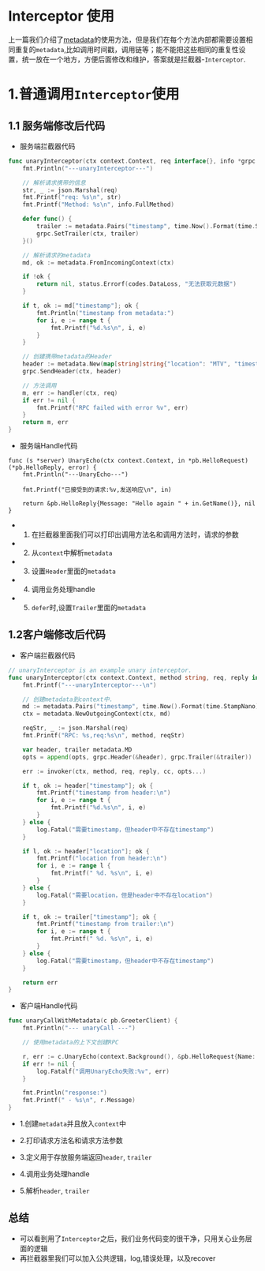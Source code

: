 # Interceptor 使用

上一篇我们介绍了[metadata](https://github.com/shenqil/grpc-example/tree/metadata)的使用方法，但是我们在每个方法内部都需要设置相同重复的`metadata`,比如调用时间戳，调用链等；能不能把这些相同的重复性设置，统一放在一个地方，方便后面修改和维护，答案就是拦截器-`Interceptor`.

# 1.普通调用`Interceptor`使用
## 1.1 服务端修改后代码

+ 服务端拦截器代码

```go
func unaryInterceptor(ctx context.Context, req interface{}, info *grpc.UnaryServerInfo, handler grpc.UnaryHandler) (interface{}, error) {
	fmt.Println("---unaryInterceptor---")

	// 解析请求携带的信息
	str, _ := json.Marshal(req)
	fmt.Printf("req: %s\n", str)
	fmt.Printf("Method: %s\n", info.FullMethod)

	defer func() {
		trailer := metadata.Pairs("timestamp", time.Now().Format(time.StampNano))
		grpc.SetTrailer(ctx, trailer)
	}()

	// 解析请求的metadata
	md, ok := metadata.FromIncomingContext(ctx)

	if !ok {
		return nil, status.Errorf(codes.DataLoss, "无法获取元数据")
	}

	if t, ok := md["timestamp"]; ok {
		fmt.Println("timestamp from metadata:")
		for i, e := range t {
			fmt.Printf("%d.%s\n", i, e)
		}
	}

	// 创建携带metadata的Header
	header := metadata.New(map[string]string{"location": "MTV", "timestamp": time.Now().Format(time.StampNano)})
	grpc.SendHeader(ctx, header)

	// 方法调用
	m, err := handler(ctx, req)
	if err != nil {
		fmt.Printf("RPC failed with error %v", err)
	}
	return m, err
}
```

+ 服务端Handle代码

```
func (s *server) UnaryEcho(ctx context.Context, in *pb.HelloRequest) (*pb.HelloReply, error) {
	fmt.Println("---UnaryEcho---")

	fmt.Printf("已接受到的请求:%v,发送响应\n", in)

	return &pb.HelloReply{Message: "Hello again " + in.GetName()}, nil
}

```

+ 1. 在拦截器里面我们可以打印出调用方法名和调用方法时，请求的参数

+ 2. 从`context`中解析`metadata`

+ 3. 设置`Header`里面的`metadata`

+ 4. 调用业务处理handle

+ 5. `defer`时,设置`Trailer`里面的`metadata`

## 1.2客户端修改后代码

+ 客户端拦截器代码

```go
// unaryInterceptor is an example unary interceptor.
func unaryInterceptor(ctx context.Context, method string, req, reply interface{}, cc *grpc.ClientConn, invoker grpc.UnaryInvoker, opts ...grpc.CallOption) error {
	fmt.Printf("---unaryInterceptor---\n")

	// 创建metadata到context中.
	md := metadata.Pairs("timestamp", time.Now().Format(time.StampNano))
	ctx = metadata.NewOutgoingContext(ctx, md)

	reqStr, _ := json.Marshal(req)
	fmt.Printf("RPC: %s,req:%s\n", method, reqStr)

	var header, trailer metadata.MD
	opts = append(opts, grpc.Header(&header), grpc.Trailer(&trailer))

	err := invoker(ctx, method, req, reply, cc, opts...)

	if t, ok := header["timestamp"]; ok {
		fmt.Printf("timestamp from header:\n")
		for i, e := range t {
			fmt.Printf("%d.%s\n", i, e)
		}
	} else {
		log.Fatal("需要timestamp，但header中不存在timestamp")
	}

	if l, ok := header["location"]; ok {
		fmt.Printf("location from header:\n")
		for i, e := range l {
			fmt.Printf(" %d. %s\n", i, e)
		}
	} else {
		log.Fatal("需要location，但是header中不存在location")
	}

	if t, ok := trailer["timestamp"]; ok {
		fmt.Printf("timestamp from trailer:\n")
		for i, e := range t {
			fmt.Printf(" %d. %s\n", i, e)
		}
	} else {
		log.Fatal("需要timestamp，但header中不存在timestamp")
	}

	return err
}
```
+ 客户端Handle代码

```go
func unaryCallWithMetadata(c pb.GreeterClient) {
	fmt.Println("--- unaryCall ---")

	// 使用metadata的上下文创建RPC

	r, err := c.UnaryEcho(context.Background(), &pb.HelloRequest{Name: "unaryCall"})
	if err != nil {
		log.Fatalf("调用UnaryEcho失败:%v", err)
	}

	fmt.Println("response:")
	fmt.Printf(" - %s\n", r.Message)
}
```

+ 1.创建`metadata`并且放入`context`中

+ 2.打印请求方法名和请求方法参数

+ 3.定义用于存放服务端返回`header`, `trailer`

+ 4.调用业务处理handle

+ 5.解析`header`, `trailer`

## 总结

+ 可以看到用了`Interceptor`之后，我们业务代码变的很干净，只用关心业务层面的逻辑
+ 再拦截器里我们可以加入公共逻辑，log,错误处理，以及recover


